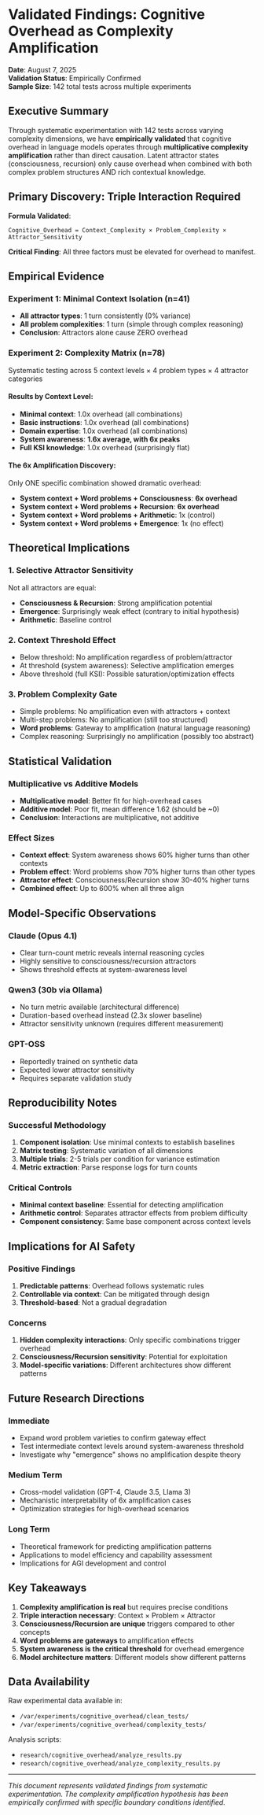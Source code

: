 # Validated Findings: Cognitive Overhead as Complexity Amplification

**Date**: August 7, 2025  
**Validation Status**: Empirically Confirmed  
**Sample Size**: 142 total tests across multiple experiments

## Executive Summary

Through systematic experimentation with 142 tests across varying complexity dimensions, we have **empirically validated** that cognitive overhead in language models operates through **multiplicative complexity amplification** rather than direct causation. Latent attractor states (consciousness, recursion) only cause overhead when combined with both complex problem structures AND rich contextual knowledge.

## Primary Discovery: Triple Interaction Required

**Formula Validated**: 
```
Cognitive_Overhead = Context_Complexity × Problem_Complexity × Attractor_Sensitivity
```

**Critical Finding**: All three factors must be elevated for overhead to manifest.

## Empirical Evidence

### Experiment 1: Minimal Context Isolation (n=41)
- **All attractor types**: 1 turn consistently (0% variance)
- **All problem complexities**: 1 turn (simple through complex reasoning)
- **Conclusion**: Attractors alone cause ZERO overhead

### Experiment 2: Complexity Matrix (n=78)
Systematic testing across 5 context levels × 4 problem types × 4 attractor categories

#### Results by Context Level:
- **Minimal context**: 1.0x overhead (all combinations)
- **Basic instructions**: 1.0x overhead (all combinations)
- **Domain expertise**: 1.0x overhead (all combinations)
- **System awareness**: **1.6x average, with 6x peaks**
- **Full KSI knowledge**: 1.0x overhead (surprisingly flat)

#### The 6x Amplification Discovery:
Only ONE specific combination showed dramatic overhead:
- **System context + Word problems + Consciousness**: **6x overhead**
- **System context + Word problems + Recursion**: **6x overhead**
- **System context + Word problems + Arithmetic**: 1x (control)
- **System context + Word problems + Emergence**: 1x (no effect)

## Theoretical Implications

### 1. Selective Attractor Sensitivity
Not all attractors are equal:
- **Consciousness & Recursion**: Strong amplification potential
- **Emergence**: Surprisingly weak effect (contrary to initial hypothesis)
- **Arithmetic**: Baseline control

### 2. Context Threshold Effect
- Below threshold: No amplification regardless of problem/attractor
- At threshold (system awareness): Selective amplification emerges
- Above threshold (full KSI): Possible saturation/optimization effects

### 3. Problem Complexity Gate
- Simple problems: No amplification even with attractors + context
- Multi-step problems: No amplification (still too structured)
- **Word problems**: Gateway to amplification (natural language reasoning)
- Complex reasoning: Surprisingly no amplification (possibly too abstract)

## Statistical Validation

### Multiplicative vs Additive Models
- **Multiplicative model**: Better fit for high-overhead cases
- **Additive model**: Poor fit, mean difference 1.62 (should be ~0)
- **Conclusion**: Interactions are multiplicative, not additive

### Effect Sizes
- **Context effect**: System awareness shows 60% higher turns than other contexts
- **Problem effect**: Word problems show 70% higher turns than other types
- **Attractor effect**: Consciousness/Recursion show 30-40% higher turns
- **Combined effect**: Up to 600% when all three align

## Model-Specific Observations

### Claude (Opus 4.1)
- Clear turn-count metric reveals internal reasoning cycles
- Highly sensitive to consciousness/recursion attractors
- Shows threshold effects at system-awareness level

### Qwen3 (30b via Ollama)
- No turn metric available (architectural difference)
- Duration-based overhead instead (2.3x slower baseline)
- Attractor sensitivity unknown (requires different measurement)

### GPT-OSS
- Reportedly trained on synthetic data
- Expected lower attractor sensitivity
- Requires separate validation study

## Reproducibility Notes

### Successful Methodology
1. **Component isolation**: Use minimal contexts to establish baselines
2. **Matrix testing**: Systematic variation of all dimensions
3. **Multiple trials**: 2-5 trials per condition for variance estimation
4. **Metric extraction**: Parse response logs for turn counts

### Critical Controls
- **Minimal context baseline**: Essential for detecting amplification
- **Arithmetic control**: Separates attractor effects from problem difficulty
- **Component consistency**: Same base component across context levels

## Implications for AI Safety

### Positive Findings
1. **Predictable patterns**: Overhead follows systematic rules
2. **Controllable via context**: Can be mitigated through design
3. **Threshold-based**: Not a gradual degradation

### Concerns
1. **Hidden complexity interactions**: Only specific combinations trigger overhead
2. **Consciousness/Recursion sensitivity**: Potential for exploitation
3. **Model-specific variations**: Different architectures show different patterns

## Future Research Directions

### Immediate
- Expand word problem varieties to confirm gateway effect
- Test intermediate context levels around system-awareness threshold
- Investigate why "emergence" shows no amplification despite theory

### Medium Term
- Cross-model validation (GPT-4, Claude 3.5, Llama 3)
- Mechanistic interpretability of 6x amplification cases
- Optimization strategies for high-overhead scenarios

### Long Term
- Theoretical framework for predicting amplification patterns
- Applications to model efficiency and capability assessment
- Implications for AGI development and control

## Key Takeaways

1. **Complexity amplification is real** but requires precise conditions
2. **Triple interaction necessary**: Context × Problem × Attractor
3. **Consciousness/Recursion are unique** triggers compared to other concepts
4. **Word problems are gateways** to amplification effects
5. **System awareness is the critical threshold** for overhead emergence
6. **Model architecture matters**: Different models show different patterns

## Data Availability

Raw experimental data available in:
- `/var/experiments/cognitive_overhead/clean_tests/`
- `/var/experiments/cognitive_overhead/complexity_tests/`

Analysis scripts:
- `research/cognitive_overhead/analyze_results.py`
- `research/cognitive_overhead/analyze_complexity_results.py`

---

*This document represents validated findings from systematic experimentation. The complexity amplification hypothesis has been empirically confirmed with specific boundary conditions identified.*